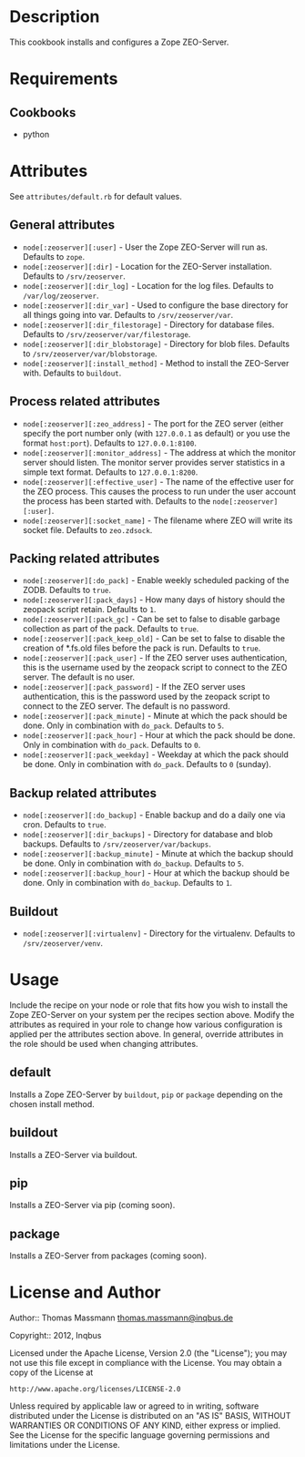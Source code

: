 Description
===========

This cookbook installs and configures a Zope ZEO-Server.

Requirements
============

Cookbooks
---------

- python


Attributes
==========

See `attributes/default.rb` for default values.

General attributes
------------------

* `node[:zeoserver][:user]` - User the Zope ZEO-Server will run as. Defaults
  to `zope`.
* `node[:zeoserver][:dir]` - Location for the ZEO-Server installation. Defaults
  to `/srv/zeoserver`.
* `node[:zeoserver][:dir_log]` - Location for the log files. Defaults to
  `/var/log/zeoserver`.
* `node[:zeoserver][:dir_var]` - Used to configure the base directory for all
  things going into var. Defaults to `/srv/zeoserver/var`.
* `node[:zeoserver][:dir_filestorage]` - Directory for database files. Defaults
  to `/srv/zeoserver/var/filestorage`.
* `node[:zeoserver][:dir_blobstorage]` - Directory for blob files. Defaults to
  `/srv/zeoserver/var/blobstorage`.
* `node[:zeoserver][:install_method]` - Method to install the ZEO-Server with.
  Defaults to `buildout`.

Process related attributes
--------------------------

* `node[:zeoserver][:zeo_address]` - The port for the ZEO server (either
  specify the port number only (with `127.0.0.1` as default) or you use the
  format `host:port`). Defaults to `127.0.0.1:8100`.
* `node[:zeoserver][:monitor_address]` - The address at which the monitor
  server should listen. The monitor server provides server statistics in a
  simple text format. Defaults to `127.0.0.1:8200`.
* `node[:zeoserver][:effective_user]` - The name of the effective user for the
  ZEO process. This causes the process to run under the user account the
  process has been started with. Defaults to the `node[:zeoserver][:user]`.
* `node[:zeoserver][:socket_name]` - The filename where ZEO will write its
  socket file. Defaults to `zeo.zdsock`.

Packing related attributes
--------------------------

* `node[:zeoserver][:do_pack]` - Enable weekly scheduled packing of the ZODB.
  Defaults to `true`.
* `node[:zeoserver][:pack_days]` - How many days of history should the zeopack
  script retain. Defaults to `1`.
* `node[:zeoserver][:pack_gc]` - Can be set to false to disable garbage
  collection as part of the pack. Defaults to `true`.
* `node[:zeoserver][:pack_keep_old]` - Can be set to false to disable the
  creation of *.fs.old files before the pack is run. Defaults to `true`.
* `node[:zeoserver][:pack_user]` - If the ZEO server uses authentication, this
  is the username used by the zeopack script to connect to the ZEO server. The
  default is no user.
* `node[:zeoserver][:pack_password]` - If the ZEO server uses authentication,
  this is the password used by the zeopack script to connect to the ZEO server.
  The default is no password.
* `node[:zeoserver][:pack_minute]` - Minute at which the pack should be done.
  Only in combination with `do_pack`. Defaults to `5`.
* `node[:zeoserver][:pack_hour]` - Hour at which the pack should be done. Only
  in combination with `do_pack`. Defaults to `0`.
* `node[:zeoserver][:pack_weekday]` - Weekday at which the pack should be done.
  Only in combination with `do_pack`. Defaults to `0` (sunday).

Backup related attributes
-------------------------

* `node[:zeoserver][:do_backup]` - Enable backup and do a daily one via cron.
  Defaults to `true`.
* `node[:zeoserver][:dir_backups]` - Directory for database and blob backups.
  Defaults to `/srv/zeoserver/var/backups`.
* `node[:zeoserver][:backup_minute]` - Minute at which the backup should be
  done. Only in combination with `do_backup`. Defaults to `5`.
* `node[:zeoserver][:backup_hour]` - Hour at which the backup should be done.
  Only in combination with `do_backup`. Defaults to `1`.

Buildout
--------

* `node[:zeoserver][:virtualenv]` - Directory for the virtualenv. Defaults to
  `/srv/zeoserver/venv`.


Usage
=====

Include the recipe on your node or role that fits how you wish to install the
Zope ZEO-Server on your system per the recipes section above. Modify the
attributes as required in your role to change how various configuration is
applied per the attributes section above. In general, override attributes in
the role should be used when changing attributes.

default
-------

Installs a Zope ZEO-Server by `buildout`, `pip` or `package` depending on the
chosen install method.

buildout
--------

Installs a ZEO-Server via buildout.

pip
---

Installs a ZEO-Server via pip (coming soon).

package
-------

Installs a ZEO-Server from packages (coming soon).


License and Author
==================

Author:: Thomas Massmann <thomas.massmann@inqbus.de>

Copyright:: 2012, Inqbus

Licensed under the Apache License, Version 2.0 (the "License");
you may not use this file except in compliance with the License.
You may obtain a copy of the License at

    http://www.apache.org/licenses/LICENSE-2.0

Unless required by applicable law or agreed to in writing, software
distributed under the License is distributed on an "AS IS" BASIS,
WITHOUT WARRANTIES OR CONDITIONS OF ANY KIND, either express or implied.
See the License for the specific language governing permissions and
limitations under the License.
